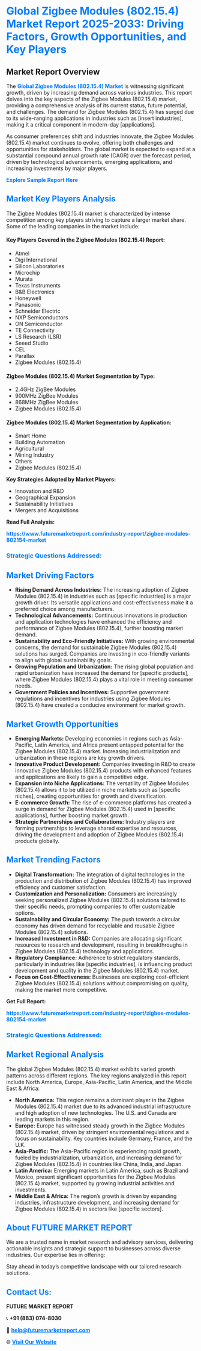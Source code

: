 <h1 style="color: #007BFF;">Global Zigbee Modules (802.15.4) Market Report 2025-2033: Driving Factors, Growth Opportunities, and Key Players</h1>

<section id="overview">
<h2>Market Report Overview</h2>
<p>The <a href="https://www.futuremarketreport.com/industry-report/zigbee-modules-802154-market" style="color: #007BFF; text-decoration: none;"><strong>Global Zigbee Modules (802.15.4) Market</strong></a> is witnessing significant growth, driven by increasing demand across various industries. This report delves into the key aspects of the Zigbee Modules (802.15.4) market, providing a comprehensive analysis of its current status, future potential, and challenges. The demand for Zigbee Modules (802.15.4) has surged due to its wide-ranging applications in industries such as [insert industries], making it a critical component in modern-day [applications].</p>
<p>As consumer preferences shift and industries innovate, the Zigbee Modules (802.15.4) market continues to evolve, offering both challenges and opportunities for stakeholders. The global market is expected to expand at a substantial compound annual growth rate (CAGR) over the forecast period, driven by technological advancements, emerging applications, and increasing investments by major players.</p>
</section>

<section id="overview">
<p><a href="https://www.futuremarketreport.com/request-sample/reportId=100042" style="color: #007BFF; text-decoration: none;"><strong>Explore Sample Report Here</strong></a></p>
</section>

<section id="key-players">
<h2 style="color: #007BFF;">Market Key Players Analysis</h2>
<p>The Zigbee Modules (802.15.4) market is characterized by intense competition among key players striving to capture a larger market share. Some of the leading companies in the market include:</p>
<h4>Key Players Covered in the Zigbee Modules (802.15.4) Report:</h4>
<ul><li>Atmel</li><li>Digi International</li><li>Silicon Laboratories</li><li>Microchip</li><li>Murata</li><li>Texas Instruments</li><li>B&amp;B Electronics</li><li>Honeywell</li><li>Panasonic</li><li>Schneider Electric</li><li>NXP Semiconductors</li><li>ON Semiconductor</li><li>TE Connectivity</li><li>LS Research (LSR)</li><li>Seeed Studio</li><li>CEL</li><li>Parallax</li><li>Zigbee Modules (802.15.4)</li></ul>
<h4>Zigbee Modules (802.15.4) Market Segmentation by Type:</h4>
<ul><li>2.4GHz ZigBee Modules</li><li>900MHz ZigBee Modules</li><li>868MHz ZigBee Modules</li><li>Zigbee Modules (802.15.4)</li></ul>

<h4>Zigbee Modules (802.15.4) Market Segmentation by Application:</h4>
<ul><li>Smart Home</li><li>Building Automation</li><li>Agricultural</li><li>Mining Industry</li><li>Others</li><li>Zigbee Modules (802.15.4)</li></ul>
<p><strong>Key Strategies Adopted by Market Players:</strong></p>
<ul>
<li>Innovation and R&D</li>
<li>Geographical Expansion</li>
<li>Sustainability Initiatives</li>
<li>Mergers and Acquisitions</li>
</ul>
</section>

<section>
<p><strong>Read Full Analysis: </strong></p><a href="https://www.futuremarketreport.com/industry-report/zigbee-modules-802154-market" style="color: #007BFF; text-decoration: none;"><strong>https://www.futuremarketreport.com/industry-report/zigbee-modules-802154-market</strong></a>
<h3 style="color: #007BFF;">Strategic Questions Addressed:</h3>
</section>

<section id="driving-factors">
<h2 style="color: #007BFF;">Market Driving Factors</h2>
<ul>
<li><strong>Rising Demand Across Industries:</strong> The increasing adoption of Zigbee Modules (802.15.4) in industries such as [specific industries] is a major growth driver. Its versatile applications and cost-effectiveness make it a preferred choice among manufacturers.</li>
<li><strong>Technological Advancements:</strong> Continuous innovations in production and application technologies have enhanced the efficiency and performance of Zigbee Modules (802.15.4), further boosting market demand.</li>
<li><strong>Sustainability and Eco-Friendly Initiatives:</strong> With growing environmental concerns, the demand for sustainable Zigbee Modules (802.15.4) solutions has surged. Companies are investing in eco-friendly variants to align with global sustainability goals.</li>
<li><strong>Growing Population and Urbanization:</strong> The rising global population and rapid urbanization have increased the demand for [specific products], where Zigbee Modules (802.15.4) plays a vital role in meeting consumer needs.</li>
<li><strong>Government Policies and Incentives:</strong> Supportive government regulations and incentives for industries using Zigbee Modules (802.15.4) have created a conducive environment for market growth.</li>
</ul>
</section>

<section id="growth-opportunities">
<h2 style="color: #007BFF;">Market Growth Opportunities</h2>
<ul>
<li><strong>Emerging Markets:</strong> Developing economies in regions such as Asia-Pacific, Latin America, and Africa present untapped potential for the Zigbee Modules (802.15.4) market. Increasing industrialization and urbanization in these regions are key growth drivers.</li>
<li><strong>Innovative Product Development:</strong> Companies investing in R&D to create innovative Zigbee Modules (802.15.4) products with enhanced features and applications are likely to gain a competitive edge.</li>
<li><strong>Expansion into Niche Applications:</strong> The versatility of Zigbee Modules (802.15.4) allows it to be utilized in niche markets such as [specific niches], creating opportunities for growth and diversification.</li>
<li><strong>E-commerce Growth:</strong> The rise of e-commerce platforms has created a surge in demand for Zigbee Modules (802.15.4) used in [specific applications], further boosting market growth.</li>
<li><strong>Strategic Partnerships and Collaborations:</strong> Industry players are forming partnerships to leverage shared expertise and resources, driving the development and adoption of Zigbee Modules (802.15.4) products globally.</li>
</ul>
</section>

<section id="trending-factors">
<h2 style="color: #007BFF;">Market Trending Factors</h2>
<ul>
<li><strong>Digital Transformation:</strong> The integration of digital technologies in the production and distribution of Zigbee Modules (802.15.4) has improved efficiency and customer satisfaction.</li>
<li><strong>Customization and Personalization:</strong> Consumers are increasingly seeking personalized Zigbee Modules (802.15.4) solutions tailored to their specific needs, prompting companies to offer customizable options.</li>
<li><strong>Sustainability and Circular Economy:</strong> The push towards a circular economy has driven demand for recyclable and reusable Zigbee Modules (802.15.4) solutions.</li>
<li><strong>Increased Investment in R&D:</strong> Companies are allocating significant resources to research and development, resulting in breakthroughs in Zigbee Modules (802.15.4) technology and applications.</li>
<li><strong>Regulatory Compliance:</strong> Adherence to strict regulatory standards, particularly in industries like [specific industries], is influencing product development and quality in the Zigbee Modules (802.15.4) market.</li>
<li><strong>Focus on Cost-Effectiveness:</strong> Businesses are exploring cost-efficient Zigbee Modules (802.15.4) solutions without compromising on quality, making the market more competitive.</li>
</ul>
</section>

<section>
<p><strong>Get Full Report: </strong></p><a href="https://www.futuremarketreport.com/industry-report/zigbee-modules-802154-market" style="color: #007BFF; text-decoration: none;"><strong>https://www.futuremarketreport.com/industry-report/zigbee-modules-802154-market</strong></a>
<h3 style="color: #007BFF;">Strategic Questions Addressed:</h3>
</section>


<section id="regional-analysis">
<h2 style="color: #007BFF;">Market Regional Analysis</h2>
<p>The global Zigbee Modules (802.15.4) market exhibits varied growth patterns across different regions. The key regions analyzed in this report include North America, Europe, Asia-Pacific, Latin America, and the Middle East & Africa:</p>
<ul>
<li><strong>North America:</strong> This region remains a dominant player in the Zigbee Modules (802.15.4) market due to its advanced industrial infrastructure and high adoption of new technologies. The U.S. and Canada are leading markets in this region.</li>
<li><strong>Europe:</strong> Europe has witnessed steady growth in the Zigbee Modules (802.15.4) market, driven by stringent environmental regulations and a focus on sustainability. Key countries include Germany, France, and the U.K.</li>
<li><strong>Asia-Pacific:</strong> The Asia-Pacific region is experiencing rapid growth, fueled by industrialization, urbanization, and increasing demand for Zigbee Modules (802.15.4) in countries like China, India, and Japan.</li>
<li><strong>Latin America:</strong> Emerging markets in Latin America, such as Brazil and Mexico, present significant opportunities for the Zigbee Modules (802.15.4) market, supported by growing industrial activities and investments.</li>
<li><strong>Middle East & Africa:</strong> The region’s growth is driven by expanding industries, infrastructure development, and increasing demand for Zigbee Modules (802.15.4) in sectors like [specific sectors].</li>
</ul>
</section>

<footer>
<h2 style="color: #007BFF;">About FUTURE MARKET REPORT</h2>
<p>We are a trusted name in market research and advisory services, delivering actionable insights and strategic support to businesses across diverse industries. Our expertise lies in offering:</p>

<p>Stay ahead in today’s competitive landscape with our tailored research solutions.</p>

<h2 style="color: #007BFF;">Contact Us:</h2>
<p><strong>FUTURE MARKET REPORT</strong></p>
<p>📞 <strong>+91 (883) 074-8030</strong></p>
<p>📧 <strong><a href="mailto:help@futuremarketreport.com" style="color: #007BFF;">help@futuremarketreport.com</a></strong></p>
<p>🌐 <strong><a href="https://www.futuremarketreport.com/" style="color: #007BFF;">Visit Our Website</a></strong></p>
</footer>